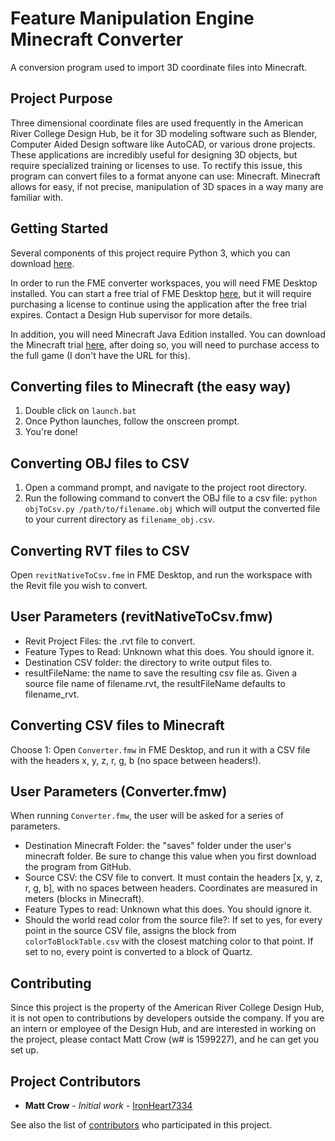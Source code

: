 # Feature Manipulation Engine Minecraft Converter

A conversion program used to import 3D coordinate files into Minecraft.

## Project Purpose

Three dimensional coordinate files are used frequently in the American River College Design Hub, be it for 3D modeling software such as Blender, Computer Aided Design software like AutoCAD, or various drone projects. These applications are incredibly useful for designing 3D objects, but require specialized training or licenses to use. To rectify this issue, this program can convert files to a format anyone can use: Minecraft. Minecraft allows for easy, if not precise, manipulation of 3D spaces in a way many are familiar with.

## Getting Started

Several components of this project require Python 3, which you can download [here](https://www.python.org/downloads/).

In order to run the FME converter workspaces, you will need FME Desktop installed. You can start a free trial of FME Desktop [here](https://www.safe.com/fme/fme-desktop/), but it will require purchasing a license to continue using the application after the free trial expires. Contact a Design Hub supervisor for more details.

In addition, you will need Minecraft Java Edition installed. You can download the Minecraft trial [here](https://www.minecraft.net/en-us/download/), after doing so, you will need to purchase access to the full game (I don't have the URL for this).

## Converting files to Minecraft (the easy way)

1. Double click on `launch.bat`
2. Once Python launches, follow the onscreen prompt.
3. You're done!



## Converting OBJ files to CSV

1. Open a command prompt, and navigate to the project root directory.
2. Run the following command to convert the OBJ file to a csv file:
`python objToCsv.py /path/to/filename.obj`
which will output the converted file to your current directory as `filename_obj.csv`. 

## Converting RVT files to CSV

Open `revitNativeToCsv.fme` in FME Desktop, and run the workspace with the Revit file you wish to convert.

## User Parameters (revitNativeToCsv.fmw)
* Revit Project Files: the .rvt file to convert.
* Feature Types to Read: Unknown what this does. You should ignore it.
* Destination CSV folder: the directory to write output files to.
* resultFileName: the name to save the resulting csv file as. Given a source file name of filename.rvt, the resultFileName defaults to filename_rvt.

## Converting CSV files to Minecraft

Choose 1:
Open `Converter.fmw` in FME Desktop, and run it with a CSV file with the headers x, y, z, r, g, b (no space between headers!).

## User Parameters (Converter.fmw)
When running `Converter.fmw`, the user will be asked for a series of parameters.
* Destination Minecraft Folder: the "saves" folder under the user's minecraft folder. Be sure to change this value when you first download the program from GitHub.
* Source CSV: the CSV file to convert. It must contain the headers [x, y, z, r, g, b], with no spaces between headers. Coordinates are measured in meters (blocks in Minecraft).
* Feature Types to read: Unknown what this does. You should ignore it.
* Should the world read color from the source file?: If set to yes, for every point in the source CSV file, assigns the block from `colorToBlockTable.csv` with the closest matching color to that point. If set to no, every point is converted to a block of Quartz.



## Contributing

Since this project is the property of the American River College Design Hub, it is not open to contributions by developers outside the company. If you are an intern or employee of the Design Hub, and are interested in working on the project, please contact Matt Crow (w# is 1599227), and he can get you set up.

## Project Contributors

* **Matt Crow** - *Initial work* - [IronHeart7334](https://github.com/IronHeart7334)

See also the list of [contributors](https://github.com/design-hub-arc/ARCDHWebAutomator/contributors) who participated in this project.
